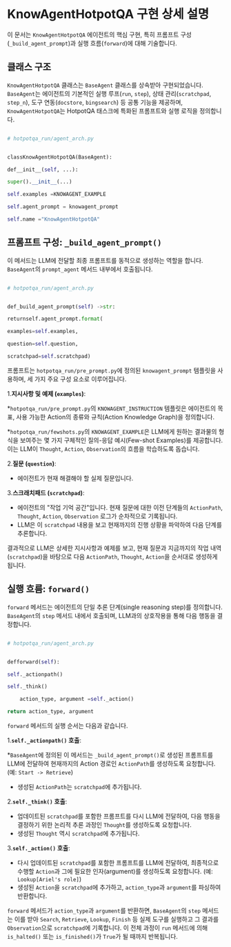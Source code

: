 # KnowAgentHotpotQA 구현 상세 설명

이 문서는 `KnowAgentHotpotQA` 에이전트의 핵심 구현, 특히 프롬프트 구성(`_build_agent_prompt`)과 실행 흐름(`forward`)에 대해 기술합니다.

## 클래스 구조

`KnowAgentHotpotQA` 클래스는 `BaseAgent` 클래스를 상속받아 구현되었습니다. `BaseAgent`는 에이전트의 기본적인 실행 루프(`run`, `step`), 상태 관리(`scratchpad`, `step_n`), 도구 연동(`docstore`, `bingsearch`) 등 공통 기능을 제공하며, `KnowAgentHotpotQA`는 HotpotQA 태스크에 특화된 프롬프트와 실행 로직을 정의합니다.

```python

# hotpotqa_run/agent_arch.py


classKnowAgentHotpotQA(BaseAgent):

def__init__(self, ...):

super().__init__(...)

self.examples =KNOWAGENT_EXAMPLE

self.agent_prompt = knowagent_prompt

self.name ="KnowAgentHotpotQA"

```

## 프롬프트 구성: `_build_agent_prompt()`

이 메서드는 LLM에 전달할 최종 프롬프트를 동적으로 생성하는 역할을 합니다. `BaseAgent`의 `prompt_agent` 메서드 내부에서 호출됩니다.

```python

# hotpotqa_run/agent_arch.py


def_build_agent_prompt(self) ->str:

returnself.agent_prompt.format(

examples=self.examples,

question=self.question,

scratchpad=self.scratchpad)

```

프롬프트는 `hotpotqa_run/pre_prompt.py`에 정의된 `knowagent_prompt` 템플릿을 사용하며, 세 가지 주요 구성 요소로 이루어집니다.

1.**지시사항 및 예제 (`examples`)**:

*`hotpotqa_run/pre_prompt.py`의 `KNOWAGENT_INSTRUCTION` 템플릿은 에이전트의 목표, 사용 가능한 Action의 종류와 규칙(Action Knowledge Graph)을 정의합니다.

*`hotpotqa_run/fewshots.py`의 `KNOWAGENT_EXAMPLE`은 LLM에게 원하는 결과물의 형식을 보여주는 몇 가지 구체적인 질의-응답 예시(Few-shot Examples)를 제공합니다. 이는 LLM이 `Thought`, `Action`, `Observation`의 흐름을 학습하도록 돕습니다.

2.**질문 (`question`)**:

* 에이전트가 현재 해결해야 할 실제 질문입니다.

3.**스크래치패드 (`scratchpad`)**:

* 에이전트의 "작업 기억 공간"입니다. 현재 질문에 대한 이전 단계들의 `ActionPath`, `Thought`, `Action`, `Observation` 로그가 순차적으로 기록됩니다.
* LLM은 이 `scratchpad` 내용을 보고 현재까지의 진행 상황을 파악하여 다음 단계를 추론합니다.

결과적으로 LLM은 상세한 지시사항과 예제를 보고, 현재 질문과 지금까지의 작업 내역(`scratchpad`)을 바탕으로 다음 `ActionPath`, `Thought`, `Action`을 순서대로 생성하게 됩니다.

## 실행 흐름: `forward()`

`forward` 메서드는 에이전트의 단일 추론 단계(single reasoning step)를 정의합니다. `BaseAgent`의 `step` 메서드 내에서 호출되며, LLM과의 상호작용을 통해 다음 행동을 결정합니다.

```python

# hotpotqa_run/agent_arch.py


defforward(self):

self._actionpath()

self._think()

    action_type, argument =self._action()

return action_type, argument

```

`forward` 메서드의 실행 순서는 다음과 같습니다.

1.**`self._actionpath()` 호출**:

*`BaseAgent`에 정의된 이 메서드는 `_build_agent_prompt()`로 생성된 프롬프트를 LLM에 전달하여 현재까지의 Action 경로인 `ActionPath`를 생성하도록 요청합니다. (예: `Start -> Retrieve`)

* 생성된 `ActionPath`는 `scratchpad`에 추가됩니다.

2.**`self._think()` 호출**:

* 업데이트된 `scratchpad`를 포함한 프롬프트를 다시 LLM에 전달하여, 다음 행동을 결정하기 위한 논리적 추론 과정인 `Thought`를 생성하도록 요청합니다.
* 생성된 `Thought` 역시 `scratchpad`에 추가됩니다.

3.**`self._action()` 호출**:

* 다시 업데이트된 `scratchpad`를 포함한 프롬프트를 LLM에 전달하여, 최종적으로 수행할 `Action`과 그에 필요한 인자(argument)를 생성하도록 요청합니다. (예: `Lookup[Ariel's role]`)
* 생성된 `Action`을 `scratchpad`에 추가하고, `action_type`과 `argument`를 파싱하여 반환합니다.

`forward` 메서드가 `action_type`과 `argument`를 반환하면, `BaseAgent`의 `step` 메서드는 이를 받아 `Search`, `Retrieve`, `Lookup`, `Finish` 등 실제 도구를 실행하고 그 결과를 `Observation`으로 `scratchpad`에 기록합니다. 이 전체 과정이 `run` 메서드에 의해 `is_halted()` 또는 `is_finished()`가 `True`가 될 때까지 반복됩니다.
